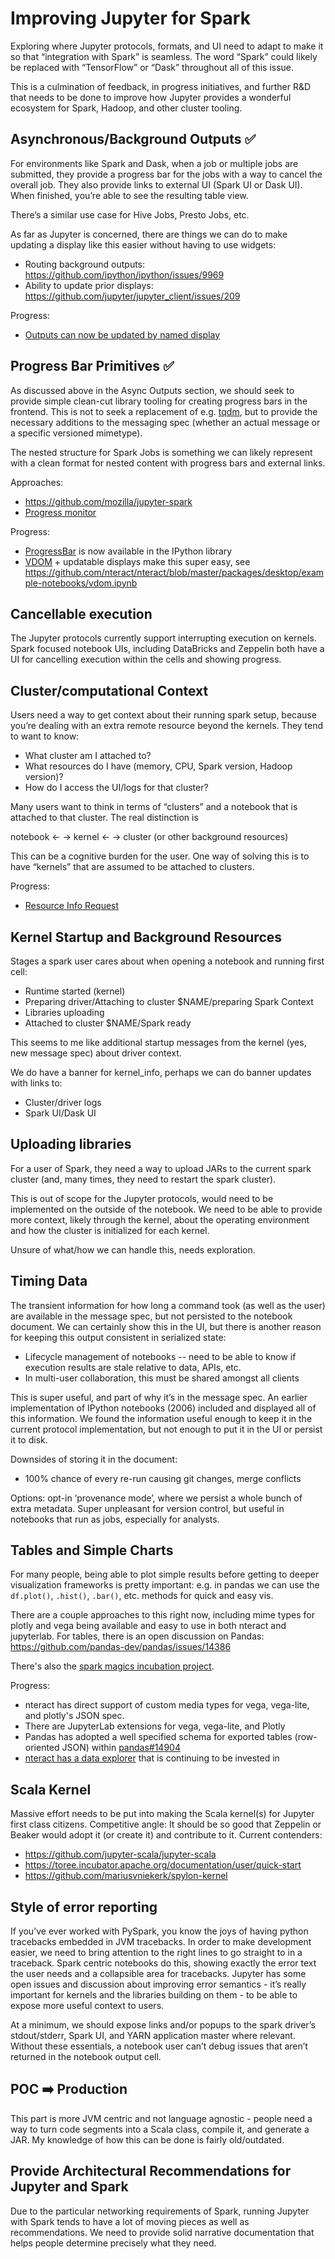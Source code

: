 # Improving Jupyter for Spark

Exploring where Jupyter protocols, formats, and UI need to adapt to make it so that “integration with Spark” is seamless. The word “Spark” could likely be replaced with “TensorFlow” or “Dask” throughout all of this issue.

This is a culmination of feedback, in progress initiatives, and further R&D that needs to be done to improve how Jupyter provides a wonderful ecosystem for Spark, Hadoop, and other cluster tooling.

## Asynchronous/Background Outputs ✅

For environments like Spark and Dask, when a job or multiple jobs are submitted, they provide a progress bar for the jobs with a way to cancel the overall job. They also provide links to external UI (Spark UI or Dask UI). When finished, you’re able to see the resulting table view.

There’s a similar use case for Hive Jobs, Presto Jobs, etc.

As far as Jupyter is concerned, there are things we can do to make updating a display like this easier without having to use widgets:
- Routing background outputs: https://github.com/ipython/ipython/issues/9969
- Ability to update prior displays: https://github.com/jupyter/jupyter_client/issues/209

Progress:

* [Outputs can now be updated by named display](https://github.com/jupyter/jupyter_client/issues/209)

## Progress Bar Primitives ✅

As discussed above in the Async Outputs section, we should seek to provide simple clean-cut library tooling for creating progress bars in the frontend. This is not to seek a replacement of e.g. [tqdm](https://github.com/noamraph/tqdm), but to provide the necessary additions to the messaging spec (whether an actual message or a specific versioned mimetype).

The nested structure for Spark Jobs is something we can likely represent with a clean format for nested content with progress bars and external links.

Approaches:

- https://github.com/mozilla/jupyter-spark
- [Progress monitor](https://github.com/jupyter/jupyter_client/issues/209#issuecomment-260789525)

Progress:

* [ProgressBar](https://github.com/ipython/ipython/blob/345d51130aec9644dbeb08c3e54d93f83babbf3f/IPython/core/display.py#L732) is now available in the IPython library
* [VDOM](https://github.com/nteract/vdom) + updatable displays make this super easy, see https://github.com/nteract/nteract/blob/master/packages/desktop/example-notebooks/vdom.ipynb

## Cancellable execution

The Jupyter protocols currently support interrupting execution on kernels. Spark focused notebook UIs, including DataBricks and Zeppelin both have a UI for cancelling execution within the cells and showing progress. 

## Cluster/computational Context

Users need a way to get context about their running spark setup, because you’re dealing with an extra remote resource beyond the kernels. They tend to want to know:
- What cluster am I attached to?
- What resources do I have (memory, CPU, Spark version, Hadoop version)?
- How do I access the UI/logs for that cluster?

Many users want to think in terms of “clusters” and a notebook that is attached to that cluster. The real distinction is

notebook ← → kernel ← → cluster (or other background resources)

This can be a cognitive burden for the user. One way of solving this is to have “kernels” that are assumed to be attached to clusters.

Progress:

* [Resource Info Request](https://github.com/jupyter/jupyter/issues/264)

## Kernel Startup and Background Resources

Stages a spark user cares about when opening a notebook and running first cell:

- Runtime started (kernel)
- Preparing driver/Attaching to cluster $NAME/preparing Spark Context
- Libraries uploading
- Attached to cluster $NAME/Spark ready

This seems to me like additional startup messages from the kernel (yes, new message spec) about driver context.

We do have a banner for kernel_info, perhaps we can do banner updates with links to:

- Cluster/driver logs
- Spark UI/Dask UI

## Uploading libraries

For a user of Spark, they need a way to upload JARs to the current spark cluster (and, many times, they need to restart the spark cluster).

This is out of scope for the Jupyter protocols, would need to be implemented on the outside of the notebook. We need to be able to provide more context, likely through the kernel, about the operating environment and how the cluster is initialized for each kernel.

Unsure of what/how we can handle this, needs exploration.

## Timing Data

The transient information for how long a command took (as well as the user) are available in the message spec, but not persisted to the notebook document. We can certainly show this in the UI, but there is another reason for keeping this output consistent in serialized state:

- Lifecycle management of notebooks -- need to be able to know if execution results are stale relative to data, APIs, etc.
- In multi-user collaboration, this must be shared amongst all clients

This is super useful, and part of why it’s in the message spec. An earlier implementation of IPython notebooks (2006) included and displayed all of this information. We found the information useful enough to keep it in the current protocol implementation, but not enough to put it in the UI or persist it to disk.

Downsides of storing it in the document:

- 100% chance of every re-run causing git changes, merge conflicts

Options: opt-in ‘provenance mode’, where we persist a whole bunch of extra metadata. Super unpleasant for version control, but useful in notebooks that run as jobs, especially for analysts.

## Tables and Simple Charts

For many people, being able to plot simple results before getting to deeper visualization frameworks is pretty important: e.g. in pandas we can use the `df.plot()`, `.hist()`, `.bar()`, etc. methods for quick and easy vis.

There are a couple approaches to this right now, including mime types for plotly and vega being available and easy to use in both nteract and jupyterlab. For tables, there is an open discussion on Pandas: https://github.com/pandas-dev/pandas/issues/14386

There's also the [spark magics incubation project](https://github.com/jupyter-incubator/sparkmagic).

Progress:

* nteract has direct support of custom media types for vega, vega-lite, and plotly's JSON spec.
* There are JupyterLab extensions for vega, vega-lite, and Plotly
* Pandas has adopted a well specified schema for exported tables (row-oriented JSON) within [pandas#14904](https://github.com/pandas-dev/pandas/pull/14904)
* [nteract has a data explorer](https://blog.nteract.io/designing-the-nteract-data-explorer-f4476d53f897) that is continuing to be invested in


## Scala Kernel

Massive effort needs to be put into making the Scala kernel(s) for Jupyter first class citizens. Competitive angle: It should be so good that Zeppelin or Beaker would adopt it (or create it) and contribute to it. Current contenders:

- https://github.com/jupyter-scala/jupyter-scala
- https://toree.incubator.apache.org/documentation/user/quick-start
- https://github.com/mariusvniekerk/spylon-kernel

## Style of error reporting

If you’ve ever worked with PySpark, you know the joys of having python tracebacks embedded in JVM tracebacks. In order to make development easier, we need to bring attention to the right lines to go straight to in a traceback. Spark centric notebooks do this, showing exactly the error text the user needs and a collapsible area for tracebacks. Jupyter has some open issues and discussion about improving error semantics - it’s really important for kernels and the libraries building on them - to be able to expose more useful context to users.

At a minimum, we should expose links and/or popups to the spark driver’s stdout/stderr, Spark UI, and YARN application master where relevant. Without these essentials, a notebook user can’t debug issues that aren’t returned in the notebook output cell.

## POC ➡️  Production

This part is more JVM centric and not language agnostic - people need a way to turn code segments into a Scala class, compile it, and generate a JAR. My knowledge of how this can be done is fairly old/outdated.

## Provide Architectural Recommendations for Jupyter and Spark

Due to the particular networking requirements of Spark, running Jupyter with Spark tends to have a lot of moving pieces as well as recommendations. We need to provide solid narrative documentation that helps people determine precisely what they need.

